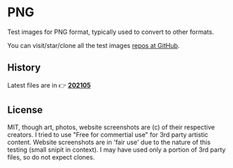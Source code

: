 # PNG
Test images for PNG format, typically used to convert to other formats.

You can visit/star/clone all the test images [repos at GitHub](https://github.com/test-images).

## History

Latest files are in 👉 **[202105](./202105/202105.md)**

## License

MIT, though art, photos, website screenshots are (c) of their respective creators.  I tried to use "Free for commertial use" for 3rd party artistic content.  Website screenshots are in 'fair use' due to the nature of this testing (small snipit in context).
I may have used only a portion of 3rd party files, so do not expect clones.
